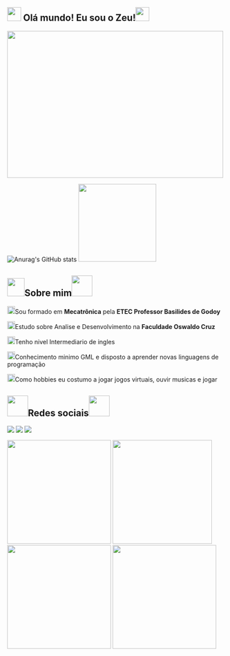## <img src="https://media.tenor.com/QrTv5JhdH1cAAAAi/chicken-stardew-valley.gif" width="32" height="32"> Olá mundo! Eu sou o Zeu!<img src="https://stardewcommunitywiki.com/mediawiki/images/5/57/Junimo.gif" width="32" height="32">
<img src="https://gifdb.com/images/high/omori-characters-smiling-dg12jdktwe5terfa.gif" width="500" height="340">

![Anurag's GitHub stats](https://github-readme-stats.vercel.app/api?username=ZeeeuX&show_icons=true&theme=jolly)
 <img height="180cm" src="https://github-readme-stats.vercel.app/api/top-langs/?username=ZeeeuX&layout=compact&langs_count=16&theme=jolly"/>

## <img src="https://giffiles.alphacoders.com/146/14693.gif" width="40" height="42">Sobre mim<img src="https://images-wixmp-ed30a86b8c4ca887773594c2.wixmp.com/f/432780e4-f104-4387-987f-8611d44dc1c4/d7vvhqh-4e2a1787-eccd-41a4-8901-74fed194c309.gif?token=eyJ0eXAiOiJKV1QiLCJhbGciOiJIUzI1NiJ9.eyJzdWIiOiJ1cm46YXBwOjdlMGQxODg5ODIyNjQzNzNhNWYwZDQxNWVhMGQyNmUwIiwiaXNzIjoidXJuOmFwcDo3ZTBkMTg4OTgyMjY0MzczYTVmMGQ0MTVlYTBkMjZlMCIsIm9iaiI6W1t7InBhdGgiOiJcL2ZcLzQzMjc4MGU0LWYxMDQtNDM4Ny05ODdmLTg2MTFkNDRkYzFjNFwvZDd2dmhxaC00ZTJhMTc4Ny1lY2NkLTQxYTQtODkwMS03NGZlZDE5NGMzMDkuZ2lmIn1dXSwiYXVkIjpbInVybjpzZXJ2aWNlOmZpbGUuZG93bmxvYWQiXX0.kAQV85pmLBElRfmTjBEsAd_u8ti8AZ05StJi45st9ew" width="48" height="48">

<img src="https://images-wixmp-ed30a86b8c4ca887773594c2.wixmp.com/f/8d82b67d-49fa-4027-bef7-e7ec18d83bec/de46qaj-8e644a2a-c619-47fc-8baa-3bea1ff7505d.gif?token=eyJ0eXAiOiJKV1QiLCJhbGciOiJIUzI1NiJ9.eyJzdWIiOiJ1cm46YXBwOjdlMGQxODg5ODIyNjQzNzNhNWYwZDQxNWVhMGQyNmUwIiwiaXNzIjoidXJuOmFwcDo3ZTBkMTg4OTgyMjY0MzczYTVmMGQ0MTVlYTBkMjZlMCIsIm9iaiI6W1t7InBhdGgiOiJcL2ZcLzhkODJiNjdkLTQ5ZmEtNDAyNy1iZWY3LWU3ZWMxOGQ4M2JlY1wvZGU0NnFhai04ZTY0NGEyYS1jNjE5LTQ3ZmMtOGJhYS0zYmVhMWZmNzUwNWQuZ2lmIn1dXSwiYXVkIjpbInVybjpzZXJ2aWNlOmZpbGUuZG93bmxvYWQiXX0.C_oDP9d3nrgr-kakus9BKcaWtenhgqAds8fv0u1UWbo" width="18" height="18">Sou formado em <strong>Mecatrônica</strong> pela <strong>ETEC Professor Basilides de Godoy</strong>

<img src="https://images-wixmp-ed30a86b8c4ca887773594c2.wixmp.com/f/8d82b67d-49fa-4027-bef7-e7ec18d83bec/de46qaj-8e644a2a-c619-47fc-8baa-3bea1ff7505d.gif?token=eyJ0eXAiOiJKV1QiLCJhbGciOiJIUzI1NiJ9.eyJzdWIiOiJ1cm46YXBwOjdlMGQxODg5ODIyNjQzNzNhNWYwZDQxNWVhMGQyNmUwIiwiaXNzIjoidXJuOmFwcDo3ZTBkMTg4OTgyMjY0MzczYTVmMGQ0MTVlYTBkMjZlMCIsIm9iaiI6W1t7InBhdGgiOiJcL2ZcLzhkODJiNjdkLTQ5ZmEtNDAyNy1iZWY3LWU3ZWMxOGQ4M2JlY1wvZGU0NnFhai04ZTY0NGEyYS1jNjE5LTQ3ZmMtOGJhYS0zYmVhMWZmNzUwNWQuZ2lmIn1dXSwiYXVkIjpbInVybjpzZXJ2aWNlOmZpbGUuZG93bmxvYWQiXX0.C_oDP9d3nrgr-kakus9BKcaWtenhgqAds8fv0u1UWbo" width="18" height="18">Estudo sobre Analise e Desenvolvimento na <strong>Faculdade Oswaldo Cruz</strong>

<img src="https://images-wixmp-ed30a86b8c4ca887773594c2.wixmp.com/f/8d82b67d-49fa-4027-bef7-e7ec18d83bec/de46qaj-8e644a2a-c619-47fc-8baa-3bea1ff7505d.gif?token=eyJ0eXAiOiJKV1QiLCJhbGciOiJIUzI1NiJ9.eyJzdWIiOiJ1cm46YXBwOjdlMGQxODg5ODIyNjQzNzNhNWYwZDQxNWVhMGQyNmUwIiwiaXNzIjoidXJuOmFwcDo3ZTBkMTg4OTgyMjY0MzczYTVmMGQ0MTVlYTBkMjZlMCIsIm9iaiI6W1t7InBhdGgiOiJcL2ZcLzhkODJiNjdkLTQ5ZmEtNDAyNy1iZWY3LWU3ZWMxOGQ4M2JlY1wvZGU0NnFhai04ZTY0NGEyYS1jNjE5LTQ3ZmMtOGJhYS0zYmVhMWZmNzUwNWQuZ2lmIn1dXSwiYXVkIjpbInVybjpzZXJ2aWNlOmZpbGUuZG93bmxvYWQiXX0.C_oDP9d3nrgr-kakus9BKcaWtenhgqAds8fv0u1UWbo" width="18" height="18">Tenho nivel Intermediario de ingles

<img src="https://images-wixmp-ed30a86b8c4ca887773594c2.wixmp.com/f/8d82b67d-49fa-4027-bef7-e7ec18d83bec/de46qaj-8e644a2a-c619-47fc-8baa-3bea1ff7505d.gif?token=eyJ0eXAiOiJKV1QiLCJhbGciOiJIUzI1NiJ9.eyJzdWIiOiJ1cm46YXBwOjdlMGQxODg5ODIyNjQzNzNhNWYwZDQxNWVhMGQyNmUwIiwiaXNzIjoidXJuOmFwcDo3ZTBkMTg4OTgyMjY0MzczYTVmMGQ0MTVlYTBkMjZlMCIsIm9iaiI6W1t7InBhdGgiOiJcL2ZcLzhkODJiNjdkLTQ5ZmEtNDAyNy1iZWY3LWU3ZWMxOGQ4M2JlY1wvZGU0NnFhai04ZTY0NGEyYS1jNjE5LTQ3ZmMtOGJhYS0zYmVhMWZmNzUwNWQuZ2lmIn1dXSwiYXVkIjpbInVybjpzZXJ2aWNlOmZpbGUuZG93bmxvYWQiXX0.C_oDP9d3nrgr-kakus9BKcaWtenhgqAds8fv0u1UWbo" width="18" height="18">Conhecimento minimo GML e disposto a aprender novas linguagens de programação

<img src="https://images-wixmp-ed30a86b8c4ca887773594c2.wixmp.com/f/8d82b67d-49fa-4027-bef7-e7ec18d83bec/de46qaj-8e644a2a-c619-47fc-8baa-3bea1ff7505d.gif?token=eyJ0eXAiOiJKV1QiLCJhbGciOiJIUzI1NiJ9.eyJzdWIiOiJ1cm46YXBwOjdlMGQxODg5ODIyNjQzNzNhNWYwZDQxNWVhMGQyNmUwIiwiaXNzIjoidXJuOmFwcDo3ZTBkMTg4OTgyMjY0MzczYTVmMGQ0MTVlYTBkMjZlMCIsIm9iaiI6W1t7InBhdGgiOiJcL2ZcLzhkODJiNjdkLTQ5ZmEtNDAyNy1iZWY3LWU3ZWMxOGQ4M2JlY1wvZGU0NnFhai04ZTY0NGEyYS1jNjE5LTQ3ZmMtOGJhYS0zYmVhMWZmNzUwNWQuZ2lmIn1dXSwiYXVkIjpbInVybjpzZXJ2aWNlOmZpbGUuZG93bmxvYWQiXX0.C_oDP9d3nrgr-kakus9BKcaWtenhgqAds8fv0u1UWbo" width="18" height="18">Como hobbies eu costumo a jogar jogos virtuais, ouvir musicas e jogar 

## <img src="https://media.tenor.com/05-cqAbS8J4AAAAi/omori-aubrey.gif" width="48" height="48">Redes sociais<img src="https://media.tenor.com/xqsJNEFuKYEAAAAi/omori-aubrey.gif" width="48" height="48">

  <a href="https://www.instagram.com/zezonelzeu/" target="_blank"><img src="https://img.shields.io/badge/-Instagram-%23E4405F?style=for-the-badge&logo=instagram&logoColor=white" target="_blank"></a>
 	<a href="https://www.twitch.tv/ZeeeuX" target="_blank"><img src="https://img.shields.io/badge/Twitch-9146FF?style=for-the-badge&logo=twitch&logoColor=white" target="_blank"></a>
  <a href = "mailto:ElizeuDVF@gmail.com"><img src="https://img.shields.io/badge/-Gmail-%23333?style=for-the-badge&logo=gmail&logoColor=white" target="_blank"></a>
  
<img src="https://tcrf.net/images/4/43/Omori-Aubrey_sim_neutral.gif" width="240" height="240"> <img src="https://tcrf.net/images/7/7d/Omori-Kel_sim_neutral.gif" width="230" height="240"> <img src="https://tcrf.net/images/a/a6/Omori-Hero_sim_neutral.gif" width="240" height="240"> <img src="https://tcrf.net/images/e/e0/Omori-Mari_sim_neutral.gif" width="240" height="240">
  
